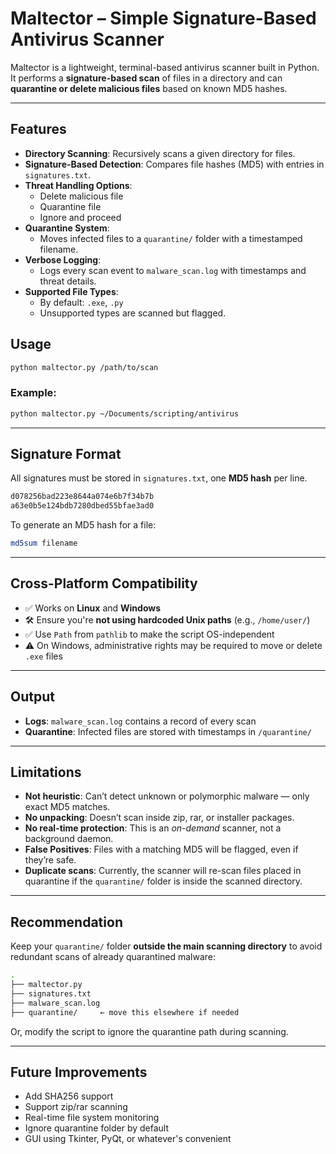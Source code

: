 
# Maltector – Simple Signature-Based Antivirus Scanner

Maltector is a lightweight, terminal-based antivirus scanner built in Python. It performs a **signature-based scan** of files in a directory and can **quarantine or delete malicious files** based on known MD5 hashes.

---

## Features

- **Directory Scanning**: Recursively scans a given directory for files.
- **Signature-Based Detection**: Compares file hashes (MD5) with entries in `signatures.txt`.
- **Threat Handling Options**:
  - Delete malicious file
  - Quarantine file
  - Ignore and proceed
- **Quarantine System**:
  - Moves infected files to a `quarantine/` folder with a timestamped filename.
- **Verbose Logging**:
  - Logs every scan event to `malware_scan.log` with timestamps and threat details.
- **Supported File Types**:
  - By default: `.exe`, `.py`
  - Unsupported types are scanned but flagged.

## Usage

```bash
python maltector.py /path/to/scan
````

### Example:

```bash
python maltector.py ~/Documents/scripting/antivirus
```

---

## Signature Format

All signatures must be stored in `signatures.txt`, one **MD5 hash** per line.

```txt
d078256bad223e8644a074e6b7f34b7b
a63e0b5e124bdb7280dbed55bfae3ad0
```

To generate an MD5 hash for a file:

```bash
md5sum filename
```

---

## Cross-Platform Compatibility

* ✅ Works on **Linux** and **Windows**
* 🛠️ Ensure you're **not using hardcoded Unix paths** (e.g., `/home/user/`)
* ✅ Use `Path` from `pathlib` to make the script OS-independent
* ⚠️ On Windows, administrative rights may be required to move or delete `.exe` files

---

## Output

* **Logs**: `malware_scan.log` contains a record of every scan
* **Quarantine**: Infected files are stored with timestamps in `/quarantine/`

---

## Limitations

* **Not heuristic**: Can’t detect unknown or polymorphic malware — only exact MD5 matches.
* **No unpacking**: Doesn’t scan inside zip, rar, or installer packages.
* **No real-time protection**: This is an *on-demand* scanner, not a background daemon.
* **False Positives**: Files with a matching MD5 will be flagged, even if they’re safe.
* **Duplicate scans**: Currently, the scanner will re-scan files placed in quarantine if the `quarantine/` folder is inside the scanned directory.

---

## Recommendation

Keep your `quarantine/` folder **outside the main scanning directory** to avoid redundant scans of already quarantined malware:

```bash
.
├── maltector.py
├── signatures.txt
├── malware_scan.log
├── quarantine/     ← move this elsewhere if needed
```

Or, modify the script to ignore the quarantine path during scanning.

---

## Future Improvements

* Add SHA256 support
* Support zip/rar scanning
* Real-time file system monitoring
* Ignore quarantine folder by default
* GUI using Tkinter, PyQt, or whatever's convenient

